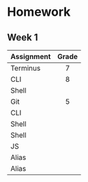 # Homework
## Week 1 

| Assignment | Grade |
|------------|:-----:| 
|Terminus | 7 |
|CLI | 8 |
|Shell |  |  
|Git | 5 |    
| CLI |  |
| Shell |  |
| Shell  |  | 
| JS  |  |     
| Alias |  | 
| Alias |  |